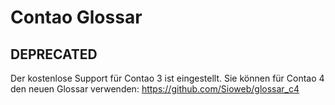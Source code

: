# Contao Glossar

## DEPRECATED

Der kostenlose Support für Contao 3 ist eingestellt. Sie können für Contao 4 den neuen Glossar verwenden: https://github.com/Sioweb/glossar_c4
